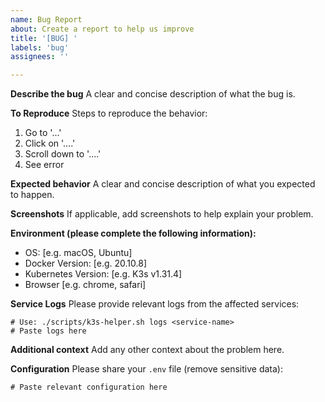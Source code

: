 ```yaml
---
name: Bug Report
about: Create a report to help us improve
title: '[BUG] '
labels: 'bug'
assignees: ''

---
```


**Describe the bug**
A clear and concise description of what the bug is.

**To Reproduce**
Steps to reproduce the behavior:
1. Go to '...'
2. Click on '....'
3. Scroll down to '....'
4. See error

**Expected behavior**
A clear and concise description of what you expected to happen.

**Screenshots**
If applicable, add screenshots to help explain your problem.

**Environment (please complete the following information):**
 - OS: [e.g. macOS, Ubuntu]
 - Docker Version: [e.g. 20.10.8]
 - Kubernetes Version: [e.g. K3s v1.31.4]
 - Browser [e.g. chrome, safari]

**Service Logs**
Please provide relevant logs from the affected services:
```
# Use: ./scripts/k3s-helper.sh logs <service-name>
# Paste logs here
```

**Additional context**
Add any other context about the problem here.

**Configuration**
Please share your `.env` file (remove sensitive data):
```
# Paste relevant configuration here
```
